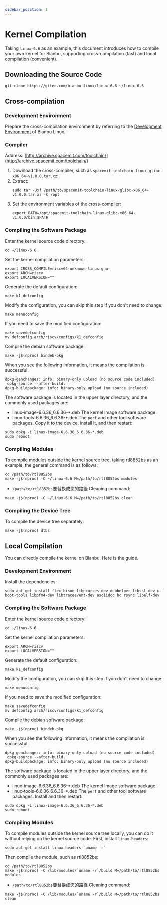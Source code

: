 ```yaml
---
sidebar_position: 1
---
```

# Kernel Compilation
Taking `linux-6.6` as an example, this document introduces how to compile your own kernel for Bianbu, supporting cross-compilation (fast) and local compilation (convenient).
## Downloading the Source Code
```shell
git clone https://gitee.com/bianbu-linux/linux-6.6 ~/linux-6.6
```
## Cross-compilation
### Development Environment
Prepare the cross-compilation environment by referring to the [Development Environment](https://bianbu-linux.spacemit.com/download_and_build#%E5%BC%80%E5%8F%91%E7%8E%AF%E5%A2%83) of Bianbu Linux.
### Compiler
Address: [http://archive.spacemit.com/toolchain/] (http://archive.spacemit.com/toolchain/)
1. Download the cross-compiler, such as `spacemit-toolchain-linux-glibc-x86_64-v1.0.0.tar.xz`:
2. Extract:
   ```shell
   sudo tar -Jxf /path/to/spacemit-toolchain-linux-glibc-x86_64-v1.0.0.tar.xz -C /opt
   ```
3. Set the environment variables of the cross-compiler:
   ```shell
   export PATH=/opt/spacemit-toolchain-linux-glibc-x86_64-v1.0.0/bin:$PATH
   ```
### Compiling the Software Package
Enter the kernel source code directory:
```shell
cd ~/linux-6.6
```
Set the kernel compilation parameters:
```shell
export CROSS_COMPILE=riscv64-unknown-linux-gnu-
export ARCH=riscv
export LOCALVERSION=""
```
Generate the default configuration:
```shell
make k1_defconfig
```
Modify the configuration, you can skip this step if you don't need to change:
```shell
make menuconfig
```
If you need to save the modified configuration:
```shell
make savedefconfig
mv defconfig arch/riscv/configs/k1_defconfig
```
Compile the debian software package:
```shell
make -j$(nproc) bindeb-pkg
```
When you see the following information, it means the compilation is successful.
```
dpkg-genchanges: info: binary-only upload (no source code included)
 dpkg-source --after-build.
dpkg-buildpackage: info: binary-only upload (no source included)
```
The software package is located in the upper layer directory, and the commonly used packages are:
- linux-image-6.6.36_6.6.36-*.deb
  The kernel Image software package.
- linux-tools-6.6.36_6.6.36-*.deb
  The `perf` and other tool software packages.
Copy it to the device, install it, and then restart:
```shell
sudo dpkg -i linux-image-6.6.36_6.6.36-*.deb
sudo reboot
```
### Compiling Modules
To compile modules outside the kernel source tree, taking rtl8852bs as an example, the general command is as follows:
```shell
cd /path/to/rtl8852bs
make -j$(nproc) -C ~/linux-6.6 M=/path/to/rtl8852bs modules
```
- `/path/to/rtl8852bs`要替换成您的路径
Cleaning command:
```shell
make -j$(nproc) -C ~/linux-6.6 M=/path/to/rtl8852bs clean
```
### Compiling the Device Tree
To compile the device tree separately:
```shell
make -j$(nproc) dtbs
```
## Local Compilation
You can directly compile the kernel on Bianbu. Here is the guide.
### Development Environment
Install the dependencies:
```shell
sudo apt-get install flex bison libncurses-dev debhelper libssl-dev u-boot-tools libpfm4-dev libtraceevent-dev asciidoc bc rsync libelf-dev
```
### Compiling the Software Package
Enter the kernel source code directory:
```shell
cd ~/linux-6.6
```
Set the kernel compilation parameters:
```shell
export ARCH=riscv
export LOCALVERSION=""
```
Generate the default configuration:
```shell
make k1_defconfig
```
Modify the configuration, you can skip this step if you don't need to change:
```shell
make menuconfig
```
If you need to save the modified configuration:
```shell
make savedefconfig
mv defconfig arch/riscv/configs/k1_defconfig
```
Compile the debian software package:
```shell
make -j$(nproc) bindeb-pkg
```
When you see the following information, it means the compilation is successful.
```
dpkg-genchanges: info: binary-only upload (no source code included)
 dpkg-source --after-build.
dpkg-buildpackage: info: binary-only upload (no source included)
```
The software package is located in the upper layer directory, and the commonly used packages are:
- linux-image-6.6.36_6.6.36-*.deb
  The kernel Image software package.
- linux-tools-6.6.36_6.6.36-*.deb
  The `perf` and other tool software packages.
Install and then restart:
```shell
sudo dpkg -i linux-image-6.6.36_6.6.36-*.deb
sudo reboot
```
### Compiling Modules
To compile modules outside the kernel source tree locally, you can do it without relying on the kernel source code.
First, install `linux-headers`:
```shell
sudo apt-get install linux-headers-`uname -r`
```
Then compile the module, such as rtl8852bs:
```shell
cd /path/to/rtl8852bs
make -j$(nproc) -C /lib/modules/`uname -r`/build M=/path/to/rtl8852bs modules
```
- `/path/to/rtl8852bs`要替换成您的路径
Cleaning command:
```shell
make -j$(nproc) -C /lib/modules/`uname -r`/build M=/path/to/rtl8852bs clean
```